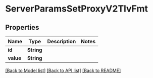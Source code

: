 # ServerParamsSetProxyV2TlvFmt

## Properties

Name | Type | Description | Notes
------------ | ------------- | ------------- | -------------
**id** | **String** |  | 
**value** | **String** |  | 

[[Back to Model list]](../README.md#documentation-for-models) [[Back to API list]](../README.md#documentation-for-api-endpoints) [[Back to README]](../README.md)


